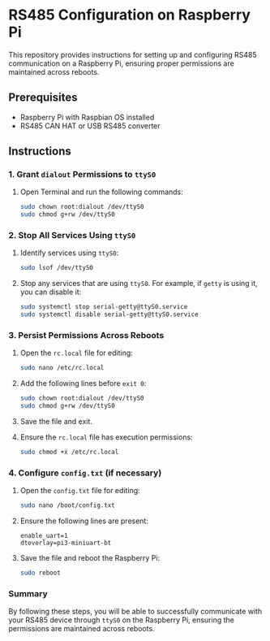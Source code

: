
# RS485 Configuration on Raspberry Pi

This repository provides instructions for setting up and configuring RS485 communication on a Raspberry Pi, ensuring proper permissions are maintained across reboots.

## Prerequisites

- Raspberry Pi with Raspbian OS installed
- RS485 CAN HAT or USB RS485 converter

## Instructions

### 1. Grant `dialout` Permissions to `ttyS0`

1. Open Terminal and run the following commands:
   ```bash
   sudo chown root:dialout /dev/ttyS0
   sudo chmod g+rw /dev/ttyS0
   ```

### 2. Stop All Services Using `ttyS0`

1. Identify services using `ttyS0`:
   ```bash
   sudo lsof /dev/ttyS0
   ```

2. Stop any services that are using `ttyS0`. For example, if `getty` is using it, you can disable it:
   ```bash
   sudo systemctl stop serial-getty@ttyS0.service
   sudo systemctl disable serial-getty@ttyS0.service
   ```

### 3. Persist Permissions Across Reboots

1. Open the `rc.local` file for editing:
   ```bash
   sudo nano /etc/rc.local
   ```

2. Add the following lines before `exit 0`:
   ```bash
   sudo chown root:dialout /dev/ttyS0
   sudo chmod g+rw /dev/ttyS0
   ```

3. Save the file and exit.

4. Ensure the `rc.local` file has execution permissions:
   ```bash
   sudo chmod +x /etc/rc.local
   ```

### 4. Configure `config.txt` (if necessary)

1. Open the `config.txt` file for editing:
   ```bash
   sudo nano /boot/config.txt
   ```

2. Ensure the following lines are present:
   ```plaintext
   enable_uart=1
   dtoverlay=pi3-miniuart-bt
   ```

3. Save the file and reboot the Raspberry Pi:
   ```bash
   sudo reboot
   ```

### Summary

By following these steps, you will be able to successfully communicate with your RS485 device through `ttyS0` on the Raspberry Pi, ensuring the permissions are maintained across reboots.
